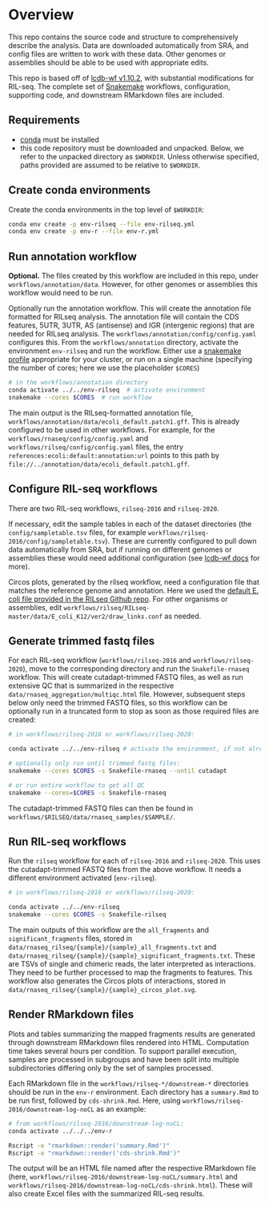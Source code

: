 # Overview

This repo contains the source code and structure to comprehensively describe
the analysis. Data are downloaded automatically from SRA, and config files are
written to work with these data. Other genomes or assemblies should be able to
be used with appropriate edits.

This repo is based off of [lcdb-wf
v1.10.2](https://github.com/lcdb/lcdb-wf/releases/tag/v1.10.2), with
substantial modifications for RIL-seq. The complete set of
[Snakemake](https://snakemake.readthedocs.io/en/stable/) workflows,
configuration, supporting code, and downstream RMarkdown files are included.

## Requirements

- [conda](https://docs.conda.io/projects/conda/en/latest/user-guide/install/index.html) must be installed
- this code repository must be downloaded and unpacked. Below, we refer to the
  unpacked directory as `$WORKDIR`. Unless otherwise specified, paths provided
  are assumed to be relative to `$WORKDIR`.

## Create conda environments

Create the conda environments in the top level of `$WORKDIR`:

```bash
conda env create -p env-rilseq --file env-rilseq.yml
conda env create -p env-r --file env-r.yml
```

## Run annotation workflow

**Optional.** The files created by this workflow are included in this repo,
under `workflows/annotation/data`. However, for other genomes or assemblies
this workflow would need to be run.

Optionally run the annotation workflow. This will create the annotation file
formatted for RILseq analysis. The annotation file will contain the CDS
features, 5UTR, 3UTR, AS (antisense) and IGR (intergenic regions) that are
needed for RILseq analysis. The `workflows/annotation/config/config.yaml`
configures this. From the `workflows/annotation` directory, activate the
environment `env-rilseq` and run the workflow. Either use a [snakemake
profile](https://snakemake.readthedocs.io/en/stable/executing/cli.html#profiles)
appropriate for your cluster, or run on a single machine (specifying the number
of cores; here we use the placeholder `$CORES`)

```bash
# in the workflows/annotation directory
conda activate ../../env-rilseq  # activate environment
snakemake --cores $CORES  # run workflow
```

The main output is the RILseq-formatted annotation file,
`workflows/annotation/data/ecoli_default.patch1.gff`. This is already
configured to be used in other workflows. For example, for the
`workflows/rnaseq/config/config.yaml` and `workflows/rilseq/config/config.yaml`
files, the entry `references:ecoli:default:annotation:url` points to this
path by `file://../annotation/data/ecoli_default.patch1.gff`.

## Configure RIL-seq workflows

There are two RIL-seq workflows, `rilseq-2016` and `rilseq-2020`. 

If necessary, edit the sample tables in each of the dataset directories (the
`config/sampletable.tsv` files, for example
`workflows/rilseq-2016/config/sampletable.tsv`). These are currently configured
to pull down data automatically from SRA, but if running on different genomes
or assemblies these would need additional configuration (see [lcdb-wf
docs](https://lcdb.github.io/lcdb-wf/sampletable.html#rna-seq-sample-table) for
more).

Circos plots, generated by the rilseq workflow, need a configuration file that
matches the reference genome and annotation. Here we used the [default E. coli
file provided in the RILseq Github repo](https://github.com/asafpr/RILseq/blob/master/data/E_coli_K12/ver2/draw_links.conf). For
other organisms or assemblies, edit
`workflows/rilseq/RILseq-master/data/E_coli_K12/ver2/draw_links.conf` as
needed.

## Generate trimmed fastq files

For each RIL-seq workflow (`workflows/rilseq-2016` and
`workflows/rilseq-2020`), move to the corresponding directory and run the
`Snakefile-rnaseq` workflow. This will create cutadapt-trimmed FASTQ files, as
well as run extensive QC that is summarized in the respective
`data/rnaseq_aggregation/multiqc.html` file. However, subsequent steps below
only need the trimmed FASTQ files, so this workflow can be optionally run in
a truncated form to stop as soon as those required files are created:

```bash
# in workflows/rilseq-2016 or workflows/rilseq-2020:

conda activate ../../env-rilseq # activate the environment, if not already done

# optionally only run until trimmed fastq files:
snakemake --cores $CORES -s Snakefile-rnaseq --until cutadapt

# or run entire workflow to get all QC
snakemake --cores=$CORES -s Snakefile-rnaseq

```

The cutadapt-trimmed FASTQ files can then be found in
`workflows/$RILSEQ/data/rnaseq_samples/$SAMPLE/`.

## Run RIL-seq workflows

Run the `rilseq` workflow for each of `rilseq-2016` and `rilseq-2020`. This
uses the cutadapt-trimmed FASTQ files from the above workflow. It needs
a different environment activated (`env-rilseq`).

```bash
# in workflows/rilseq-2016 or workflows/rilseq-2020:

conda activate ../../env-rilseq
snakemake --cores $CORES -s Snakefile-rilseq
```

The main outputs of this workflow are the `all_fragments` and
`significant_fragments` files, stored in
`data/rnaseq_rilseq/{sample}/{sample}_all_fragments.txt` and
`data/rnaseq_rilseq/{sample}/{sample}_significant_fragments.txt`. These are
TSVs of single and chimeric reads, the later interpreted as interactions.
They need to be further processed to map the fragments to features. This
workflow also generates the Circos plots of interactions, stored in
`data/rnaseq_rilseq/{sample}/{sample}_circos_plot.svg`.


## Render RMarkdown files

Plots and tables summarizing the mapped fragments results are generated through
downstream RMarkdown files rendered into HTML. Computation time takes several
hours per condition. To support parallel execution, samples are processed in
subgroups and have been split into multiple subdirectories differing only by
the set of samples processed.

Each RMarkdown file in the `workflows/rilseq-*/downstream-*` directories should
be run in the `env-r` environment. Each directory has a `summary.Rmd` to be run
first, followed by `cds-shrink.Rmd`. Here, using
`workflows/rilseq-2016/downstream-log-noCL` as an example:

```bash
# from workflows/rilseq-2016/downstream-log-noCL:
conda activate ../../../env-r

Rscript -e "rmarkdown::render('summary.Rmd')"
Rscript -e "rmarkdown::render('cds-shrink.Rmd')"
```

The output will be an HTML file named after the respective RMarkdown file
(here, `workflows/rilseq-2016/downstream-log-noCL/summary.html` and
`workflows/rilseq-2016/downstream-log-noCL/cds-shrink.html`). These will also
create Excel files with the summarized RIL-seq results.
